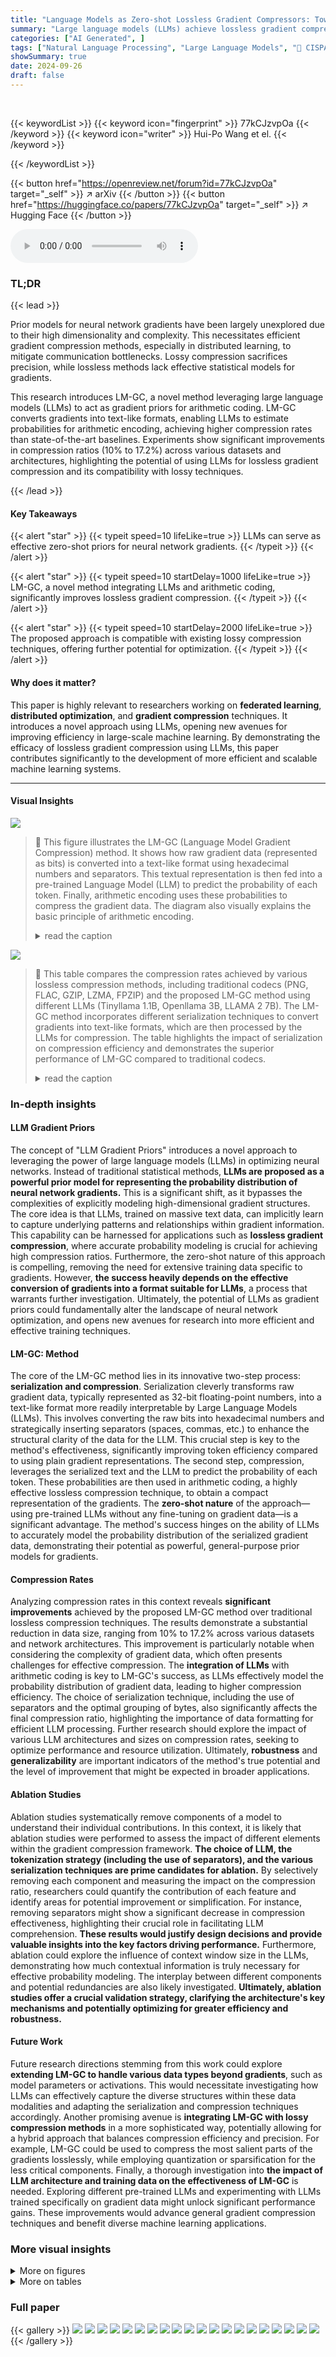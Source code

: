 ```yaml
---
title: "Language Models as Zero-shot Lossless Gradient Compressors: Towards General Neural Parameter Prior Models"
summary: "Large language models (LLMs) achieve lossless gradient compression, surpassing existing methods by up to 17.2%, thereby advancing distributed learning efficiency."
categories: ["AI Generated", ]
tags: ["Natural Language Processing", "Large Language Models", "🏢 CISPA Helmholtz Center for Information Security",]
showSummary: true
date: 2024-09-26
draft: false
---
```


<br>

{{< keywordList >}}
{{< keyword icon="fingerprint" >}} 77kCJzvpOa {{< /keyword >}}
{{< keyword icon="writer" >}} Hui-Po Wang et el. {{< /keyword >}}
 
{{< /keywordList >}}

{{< button href="https://openreview.net/forum?id=77kCJzvpOa" target="_self" >}}
↗ arXiv
{{< /button >}}
{{< button href="https://huggingface.co/papers/77kCJzvpOa" target="_self" >}}
↗ Hugging Face
{{< /button >}}



<audio controls>
    <source src="https://ai-paper-reviewer.com/77kCJzvpOa/podcast.wav" type="audio/wav">
    Your browser does not support the audio element.
</audio>


### TL;DR


{{< lead >}}

Prior models for neural network gradients have been largely unexplored due to their high dimensionality and complexity.  This necessitates efficient gradient compression methods, especially in distributed learning, to mitigate communication bottlenecks. Lossy compression sacrifices precision, while lossless methods lack effective statistical models for gradients.

This research introduces LM-GC, a novel method leveraging large language models (LLMs) to act as gradient priors for arithmetic coding.  LM-GC converts gradients into text-like formats, enabling LLMs to estimate probabilities for arithmetic encoding, achieving higher compression rates than state-of-the-art baselines.  Experiments show significant improvements in compression ratios (10% to 17.2%) across various datasets and architectures, highlighting the potential of using LLMs for lossless gradient compression and its compatibility with lossy techniques.

{{< /lead >}}


#### Key Takeaways

{{< alert "star" >}}
{{< typeit speed=10 lifeLike=true >}} LLMs can serve as effective zero-shot priors for neural network gradients. {{< /typeit >}}
{{< /alert >}}

{{< alert "star" >}}
{{< typeit speed=10 startDelay=1000 lifeLike=true >}} LM-GC, a novel method integrating LLMs and arithmetic coding, significantly improves lossless gradient compression. {{< /typeit >}}
{{< /alert >}}

{{< alert "star" >}}
{{< typeit speed=10 startDelay=2000 lifeLike=true >}} The proposed approach is compatible with existing lossy compression techniques, offering further potential for optimization. {{< /typeit >}}
{{< /alert >}}

#### Why does it matter?
This paper is highly relevant to researchers working on **federated learning**, **distributed optimization**, and **gradient compression** techniques. It introduces a novel approach using LLMs, opening new avenues for improving efficiency in large-scale machine learning. By demonstrating the efficacy of lossless gradient compression using LLMs, this paper contributes significantly to the development of more efficient and scalable machine learning systems.

------
#### Visual Insights



![](https://ai-paper-reviewer.com/77kCJzvpOa/figures_2_1.jpg)

> 🔼 This figure illustrates the LM-GC (Language Model Gradient Compression) method.  It shows how raw gradient data (represented as bits) is converted into a text-like format using hexadecimal numbers and separators. This textual representation is then fed into a pre-trained Language Model (LLM) to predict the probability of each token. Finally, arithmetic encoding uses these probabilities to compress the gradient data. The diagram also visually explains the basic principle of arithmetic encoding.
> <details>
> <summary>read the caption</summary>
> Figure 1: Overview of LM-GC. Our method initially converts every 4 bits into hexadecimal numbers and groups them with separators in between, e.g., commas in the figure. The grouped text is then input to a pre-trained, frozen tokenizer and LLM to produce the probability of each token. These probabilities are used for arithmetic encoding, where a line segment between 0 and 1 is repeatedly split according to the token probability until reaching a predefined maximum length. Any number from that region (e.g., the midpoint) can accurately represent the original data. We provide an example of how arithmetic coding works in Sec. 3.
> </details>





![](https://ai-paper-reviewer.com/77kCJzvpOa/tables_5_1.jpg)

> 🔼 This table compares the compression rates achieved by various lossless compression methods, including traditional codecs (PNG, FLAC, GZIP, LZMA, FPZIP) and the proposed LM-GC method using different LLMs (Tinyllama 1.1B, Openllama 3B, LLAMA 2 7B).  The LM-GC method incorporates different serialization techniques to convert gradients into text-like formats, which are then processed by the LLMs for compression.  The table highlights the impact of serialization on compression efficiency and demonstrates the superior performance of LM-GC compared to traditional codecs.
> <details>
> <summary>read the caption</summary>
> Table 1: Gradient compression rate using PNG, FLAC, GZIP, LZMA, FPZIP, and our method with various language models. Our method considers different serializations including iso-8859-1 (ISO), hexadecimal numbers without separators (Hn) and with spaces (H5), commas (Hc), commas+spaces (Hc+s), and semicolons (Hsemi) to group every four bytes from the same floating point.
> </details>





### In-depth insights


#### LLM Gradient Priors
The concept of "LLM Gradient Priors" introduces a novel approach to leveraging the power of large language models (LLMs) in optimizing neural networks.  Instead of traditional statistical methods, **LLMs are proposed as a powerful prior model for representing the probability distribution of neural network gradients.** This is a significant shift, as it bypasses the complexities of explicitly modeling high-dimensional gradient structures.  The core idea is that LLMs, trained on massive text data, can implicitly learn to capture underlying patterns and relationships within gradient information. This capability can be harnessed for applications such as **lossless gradient compression**, where accurate probability modeling is crucial for achieving high compression ratios.  Furthermore, the zero-shot nature of this approach is compelling, removing the need for extensive training data specific to gradients. However, **the success heavily depends on the effective conversion of gradients into a format suitable for LLMs**, a process that warrants further investigation. Ultimately, the potential of LLMs as gradient priors could fundamentally alter the landscape of neural network optimization, and opens new avenues for research into more efficient and effective training techniques. 

#### LM-GC: Method
The core of the LM-GC method lies in its innovative two-step process: **serialization and compression**.  Serialization cleverly transforms raw gradient data, typically represented as 32-bit floating-point numbers, into a text-like format more readily interpretable by Large Language Models (LLMs). This involves converting the raw bits into hexadecimal numbers and strategically inserting separators (spaces, commas, etc.) to enhance the structural clarity of the data for the LLM.  This crucial step is key to the method's effectiveness, significantly improving token efficiency compared to using plain gradient representations. The second step, compression, leverages the serialized text and the LLM to predict the probability of each token.  These probabilities are then used in arithmetic coding, a highly effective lossless compression technique, to obtain a compact representation of the gradients.  The **zero-shot nature** of the approach—using pre-trained LLMs without any fine-tuning on gradient data—is a significant advantage. The method's success hinges on the ability of LLMs to accurately model the probability distribution of the serialized gradient data, demonstrating their potential as powerful, general-purpose prior models for gradients.

#### Compression Rates
Analyzing compression rates in this context reveals **significant improvements** achieved by the proposed LM-GC method over traditional lossless compression techniques.  The results demonstrate a substantial reduction in data size, ranging from 10% to 17.2% across various datasets and network architectures.  This improvement is particularly notable when considering the complexity of gradient data, which often presents challenges for effective compression. The **integration of LLMs** with arithmetic coding is key to LM-GC's success, as LLMs effectively model the probability distribution of gradient data, leading to higher compression efficiency.  The choice of serialization technique, including the use of separators and the optimal grouping of bytes, also significantly affects the final compression ratio, highlighting the importance of data formatting for efficient LLM processing.  Further research should explore the impact of various LLM architectures and sizes on compression rates, seeking to optimize performance and resource utilization.  Ultimately, **robustness** and **generalizability** are important indicators of the method's true potential and the level of improvement that might be expected in broader applications.

#### Ablation Studies
Ablation studies systematically remove components of a model to understand their individual contributions. In this context, it is likely that ablation studies were performed to assess the impact of different elements within the gradient compression framework.  **The choice of LLM, the tokenization strategy (including the use of separators), and the various serialization techniques are prime candidates for ablation.** By selectively removing each component and measuring the impact on the compression ratio, researchers could quantify the contribution of each feature and identify areas for potential improvement or simplification. For instance, removing separators might show a significant decrease in compression effectiveness, highlighting their crucial role in facilitating LLM comprehension. **These results would justify design decisions and provide valuable insights into the key factors driving performance.**  Furthermore, ablation could explore the influence of context window size in the LLMs, demonstrating how much contextual information is truly necessary for effective probability modeling.  The interplay between different components and potential redundancies are also likely investigated. **Ultimately, ablation studies offer a crucial validation strategy, clarifying the architecture's key mechanisms and potentially optimizing for greater efficiency and robustness.**

#### Future Work
Future research directions stemming from this work could explore **extending LM-GC to handle various data types beyond gradients**, such as model parameters or activations.  This would necessitate investigating how LLMs can effectively capture the diverse structures within these data modalities and adapting the serialization and compression techniques accordingly. Another promising avenue is **integrating LM-GC with lossy compression methods** in a more sophisticated way, potentially allowing for a hybrid approach that balances compression efficiency and precision. For example, LM-GC could be used to compress the most salient parts of the gradients losslessly, while employing quantization or sparsification for the less critical components.  Finally, a thorough investigation into **the impact of LLM architecture and training data on the effectiveness of LM-GC** is needed. Exploring different pre-trained LLMs and experimenting with LLMs trained specifically on gradient data might unlock significant performance gains.  These improvements would advance general gradient compression techniques and benefit diverse machine learning applications.


### More visual insights

<details>
<summary>More on figures
</summary>


![](https://ai-paper-reviewer.com/77kCJzvpOa/figures_6_1.jpg)

> 🔼 This figure shows an ablation study on the effect of different context window sizes on the compression rate achieved by the LM-GC method using the LLAMA 2-7B language model.  The x-axis represents the context window size (in tokens), while the y-axis shows the resulting compression rate (percentage).  As the context window increases, the model has more information to work with, leading to improved compression rates. The graph illustrates the trade-off between context size and computational cost.
> <details>
> <summary>read the caption</summary>
> Figure 2: Compression rates of LLAMA 2-7B using context window sizes of 256, 512, 1024, 2048, and 4096. The compression rates improve as the context window increases.
> </details>



![](https://ai-paper-reviewer.com/77kCJzvpOa/figures_7_1.jpg)

> 🔼 This figure shows the results of an ablation study on the number of bytes grouped together during the serialization process of LM-GC.  It compares different serialization methods, varying the number of bytes grouped (1, 2, 3, 4, 8 bytes, and no grouping).  The results demonstrate that grouping bytes according to the underlying structure of the floating-point numbers (4 bytes for each float) leads to better compression rates and fewer tokens used. While smaller group sizes increase computational overhead due to more tokens, following the data structure improves efficiency.
> <details>
> <summary>read the caption</summary>
> Figure 3: Ablation study on numbers of grouped bytes. We report the compression rates and the number of tokens yielded by different serializations. The settings that closely obey the data format perform better. However, smaller numbers yield higher computation overhead.
> </details>



![](https://ai-paper-reviewer.com/77kCJzvpOa/figures_7_2.jpg)

> 🔼 This figure demonstrates the compatibility of the proposed LM-GC method with existing lossy compression techniques: sparsification and quantization.  The left panel shows how combining LM-GC with sparsification (reducing the number of gradient elements transmitted) leads to better compression ratios than using sparsification alone or with LZMA compression. The right panel illustrates similar results for quantization (reducing the precision of each gradient element).  In both cases, LM-GC improves compression ratios regardless of the sparsification or quantization level.
> <details>
> <summary>read the caption</summary>
> Figure 4: Compatibility analysis with sparsification (left) and quantization (right).
> </details>



</details>




<details>
<summary>More on tables
</summary>


![](https://ai-paper-reviewer.com/77kCJzvpOa/tables_6_1.jpg)
> 🔼 This table compares the gradient compression rates achieved by several traditional lossless compression methods (PNG, FLAC, GZIP, LZMA, FPZIP) against the proposed LM-GC method.  LM-GC is tested with different LLMs and several serialization techniques (ISO-8859-1 encoding, hexadecimal representation with and without separators). The table highlights the superior compression rates achieved by LM-GC, especially when using appropriate serialization methods that improve LLM understanding of the gradient data structure.
> <details>
> <summary>read the caption</summary>
> Table 1: Gradient compression rate using PNG, FLAC, GZIP, LZMA, FPZIP, and our method with various language models. Our method considers different serializations including iso-8859-1 (ISO), hexadecimal numbers without separators (Hn) and with spaces (Hs), commas (Hc), commas+spaces (Hc+s), and semicolons (Hsemi) to group every four bytes from the same floating point.
> </details>

![](https://ai-paper-reviewer.com/77kCJzvpOa/tables_6_2.jpg)
> 🔼 This table compares the compression rates achieved by LM-GC against several baseline codecs (PNG, FLAC, GZIP, LZMA, FPZIP) on three image datasets of varying complexity: MNIST, CIFAR-10, and TinyImageNet.  The LM-GC method uses a Tinyllama language model and a specific serialization method (hexadecimal with spaces). The 'Impr.' column shows the percentage improvement of LM-GC over the best-performing baseline for each dataset.
> <details>
> <summary>read the caption</summary>
> Table 3: Compression effectiveness on MNIST, CIFAR-10, and TinyImageNet datasets. We use a Tinyllama as the compressor to compress the gradients of ConvNets. The raw data are converted to hexadecimal numbers with spaces as the separator. The improvement (Impr.) over the best baseline highlights the capability of LM-GC in modeling complex gradients.
> </details>

![](https://ai-paper-reviewer.com/77kCJzvpOa/tables_12_1.jpg)
> 🔼 This table compares the compression rates achieved by Run Length Encoding (RLE) with different encoding schemes (binary, hexadecimal with and without separators) against the LM-GC method proposed in the paper.  It demonstrates the inefficiency of RLE for compressing gradients, particularly compared to LM-GC, even with various adaptations to the RLE approach. The results highlight the superiority of LM-GC in effectively compressing gradient data.
> <details>
> <summary>read the caption</summary>
> Table 4: Run length encoding results of gradients collected from ConvNets trained on TinyImageNet.
> </details>

</details>




### Full paper

{{< gallery >}}
<img src="https://ai-paper-reviewer.com/77kCJzvpOa/1.png" class="grid-w50 md:grid-w33 xl:grid-w25" />
<img src="https://ai-paper-reviewer.com/77kCJzvpOa/2.png" class="grid-w50 md:grid-w33 xl:grid-w25" />
<img src="https://ai-paper-reviewer.com/77kCJzvpOa/3.png" class="grid-w50 md:grid-w33 xl:grid-w25" />
<img src="https://ai-paper-reviewer.com/77kCJzvpOa/4.png" class="grid-w50 md:grid-w33 xl:grid-w25" />
<img src="https://ai-paper-reviewer.com/77kCJzvpOa/5.png" class="grid-w50 md:grid-w33 xl:grid-w25" />
<img src="https://ai-paper-reviewer.com/77kCJzvpOa/6.png" class="grid-w50 md:grid-w33 xl:grid-w25" />
<img src="https://ai-paper-reviewer.com/77kCJzvpOa/7.png" class="grid-w50 md:grid-w33 xl:grid-w25" />
<img src="https://ai-paper-reviewer.com/77kCJzvpOa/8.png" class="grid-w50 md:grid-w33 xl:grid-w25" />
<img src="https://ai-paper-reviewer.com/77kCJzvpOa/9.png" class="grid-w50 md:grid-w33 xl:grid-w25" />
<img src="https://ai-paper-reviewer.com/77kCJzvpOa/10.png" class="grid-w50 md:grid-w33 xl:grid-w25" />
<img src="https://ai-paper-reviewer.com/77kCJzvpOa/11.png" class="grid-w50 md:grid-w33 xl:grid-w25" />
<img src="https://ai-paper-reviewer.com/77kCJzvpOa/12.png" class="grid-w50 md:grid-w33 xl:grid-w25" />
<img src="https://ai-paper-reviewer.com/77kCJzvpOa/13.png" class="grid-w50 md:grid-w33 xl:grid-w25" />
<img src="https://ai-paper-reviewer.com/77kCJzvpOa/14.png" class="grid-w50 md:grid-w33 xl:grid-w25" />
<img src="https://ai-paper-reviewer.com/77kCJzvpOa/15.png" class="grid-w50 md:grid-w33 xl:grid-w25" />
<img src="https://ai-paper-reviewer.com/77kCJzvpOa/16.png" class="grid-w50 md:grid-w33 xl:grid-w25" />
<img src="https://ai-paper-reviewer.com/77kCJzvpOa/17.png" class="grid-w50 md:grid-w33 xl:grid-w25" />
<img src="https://ai-paper-reviewer.com/77kCJzvpOa/18.png" class="grid-w50 md:grid-w33 xl:grid-w25" />
<img src="https://ai-paper-reviewer.com/77kCJzvpOa/19.png" class="grid-w50 md:grid-w33 xl:grid-w25" />
<img src="https://ai-paper-reviewer.com/77kCJzvpOa/20.png" class="grid-w50 md:grid-w33 xl:grid-w25" />
{{< /gallery >}}